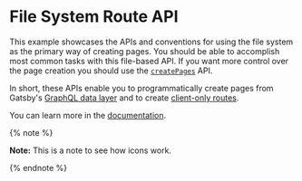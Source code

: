 # File System Route API

This example showcases the APIs and conventions for using the file system as the primary way of creating pages. You should be able to accomplish most common tasks with this file-based API. If you want more control over the page creation you should use the [`createPages`](https://www.gatsbyjs.com/docs/node-apis#createPages) API.

In short, these APIs enable you to programmatically create pages from Gatsby's [GraphQL data layer](https://www.gatsbyjs.com/docs/graphql-concepts/) and to create [client-only routes](https://www.gatsbyjs.com/docs/client-only-routes-and-user-authentication).

You can learn more in the [documentation](https://www.gatsbyjs.com/docs/file-system-route-api/).

{% note %}

**Note:** This is a note to see how icons work.

{% endnote %}
